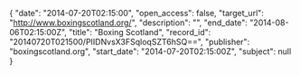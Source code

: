{
  "date": "2014-07-20T02:15:00", 
  "open_access": false, 
  "target_url": "http://www.boxingscotland.org/", 
  "description": "", 
  "end_date": "2014-08-06T02:15:00Z", 
  "title": "Boxing Scotland", 
  "record_id": "20140720T021500/PIIDNvsX3FSqloqSZT6hSQ==", 
  "publisher": "boxingscotland.org", 
  "start_date": "2014-07-20T02:15:00Z", 
  "subject": null
}

